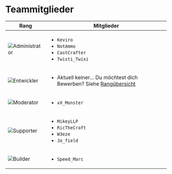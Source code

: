 # Teammitglieder

| Rang                                | Mitglieder                                                                                               |
|-------------------------------------|----------------------------------------------------------------------------------------------------------|
| ![Administrator](administrator.png) | <ul><li>`Keviro`</li><li>`NotAmmo`</li><li>`CastCrafter`</li><li>`Twisti_Twixi`</li></ul>                                                                         |
| ![Entwickler](developer.png)        | <ul><li>Aktuell keiner...  Du möchtest dich Bewerben? Siehe [Rangübersicht](ranks-overview.md)</li></ul> |
| ![Moderator](moderator.png)         | <ul><li>`xX_Monster`</li></ul>                                                                           |
| ![Supporter](supporter.png)         | <ul><li>`MikeyLLP`</li><li>`RicTheCraft`</li><li>`W3eze`</li><li>`Jo_field`</li></ul>                    |
| ![Builder](builder.png)             | <ul><li>`Speed_Marc`</li></ul>                                                                           |
